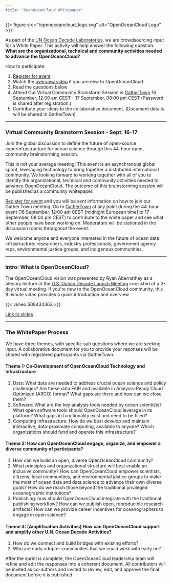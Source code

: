 ```yaml
---
title: "OpenOceanCloud Whitepaper"
---
```


{{< figure src="/openoceancloud_logo.svg" alt="OpenOceanCloud Logo" >}}


As part of the  [UN Ocean Decade Laboratories](https://www.oceandecade-conference.com/en/ocean-decade-laboratories.html),
we are crowdsourcing input for a White Paper.
This activity will help answer the following question:
**What are the organizational, technical and community activities needed to advance the OpenOceanCloud?**

How to participate:
1. [Register for event](https://forms.gle/kevwh91tivs782E68)
1. Watch the [overview video](https://vimeo.com/508434363) if you are new to OpenOceanCloud
1. Read the questions below
1. Attend Our Virtual Community Brainstorm Session in [GatherTown](https://gather.town/app/uuKDHprsTJcgUsa4/OceanCloud)
   16 September, 12:00 am CEST - 17 September, 08:00 pm CEST
   (Password is shared after registration.)
1. Contribute your ideas to the collaborative document. (Document details will be shared in GatherTown)

---

### Virtual Community Brainstorm Session - Sept. 16-17

Join the global discussion to define the future of open-source cyberinfrastructure for ocean science through this 44-hour open, community brainstorming session.

This is not your average meeting! This event is an asynchronous global sprint, leveraging technology to bring together a distributed international community. We looking forward to working together with all of you to identify the organizational, technical and community activities needed to advance OpenOceanCloud. The outcome of this brainstorming session will be published as a community whitepaper.

[Register for event](https://forms.gle/kevwh91tivs782E68) and you will be sent information on how to join our Gather.Town meeting. Go to [GatherTown](https://gather.town/app/uuKDHprsTJcgUsa4/OceanCloud) at any point during the 44-hour event (16 September, 12:00 am CEST [midnight European time] to 17 September, 08:00 pm CEST) to contribute to the white paper and see what other people have been working on. Moderators will be stationed in the discussion rooms throughout the event.

We welcome anyone and everyone interested in the future of ocean data infrastructure: researchers, industry professionals, government agency reps, environmental justice groups, and indigenous communities.

---

### Intro: What is OpenOceanCloud?

The OpenOceanCloud vision was presented by Ryan Abernathey as a plenary lecture at the
[U.S. Ocean Decade Launch Meeting](https://www.nationalacademies.org/event/02-02-2021/ocean-decade-us-launch-meeting) consisted of a 2-day virtual meeting.
If you're new to the OpenOceanCloud community, this 8 minute video provides a quick introduction and overview

{{< vimeo 508434363 >}}

[Link to slides](https://speakerdeck.com/rabernat/ocean-cloud-oceanshot-nas-plenary-talk)

---

### The WhitePaper Process

We have three themes, with specific sub questions where we are seeking input.
A collaborative document for you to provide your reponses will be shared with registered participants via GatherTown.

#### Theme 1: Co-Development of OpenOceanCloud Technology and Infrastructure

1. Data: What data are needed to address crucial ocean science and policy challenges? Are these data FAIR and available in Analysis-Ready Cloud Optimized (ARCO) format? What gaps are there and how can we close them?
1. Software: What are the key analysis tools needed by ocean scientists? What open software tools should OpenOceanCloud leverage in its platform? What gaps in functionality exist and need to be filled?
1. Computing Infrastructure: How do we best develop and maintain interactive, data-proximate computing, available to anyone? Which organizations should fund and operate this infrastructure?

#### Theme 2: How can OpenOceanCloud engage, organize, and empower a diverse community of participants?

1. How can we build an open, diverse OpenOceanCloud community?
1. What principles and organizational structure will best enable an inclusive community?
How can OpenOceanCloud empower scientists, citizens, local communities, and environmental justice groups to make the most of ocean data and data science to advance their own diverse goals?  How do we reach those beyond the traditional privileged oceanographic institutions?
1. Publishing: how should OpenOceanCloud integrate with the traditional publishing workflow? How can we publish open, reproducible research artifacts? How can we provide career incentives for oceanographers to engage in open science?

#### Theme 3: (Amplification Activities) How can OpenOceanCloud support and amplify other U.N. Ocean Decade Activities?
1. How do we connect and build bridges with existing efforts?
1. Who are early adopter communities that we could work with early on?

After the sprint is complete, the OpenOceanCloud leadership team will refine and edit the responses into a coherent document.
All contributors will be invited as co-authors and invited to review, edit, and approve the final document before it is published.
